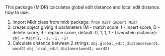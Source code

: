 This package (MIDR) calculates global edit distance and local edit distance.
how to use:
1. Import Midr class from midr package:
    ```from midr import Midr```
2. create object giving 4 parameters (M - match score, I - insert score, D - delete score, 
R - replace score, default: 0, 1, 1, 1 - Livenstein distance):
    ```obj = Midr(1, -1, -1, -1)```
3. Calculate distance between 2 strings:
    ```obj.global_edit_distance(word1, word2)```
    ```obj.local_edit_distance(word1, word2)```